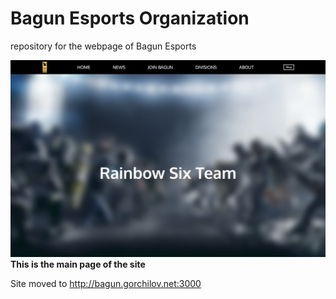 # Bagun Esports Organization

repository for the webpage of Bagun Esports

![main page](main-page.png?raw=True 'Main Page')
**This is the main page of the site**


Site moved to http://bagun.gorchilov.net:3000

